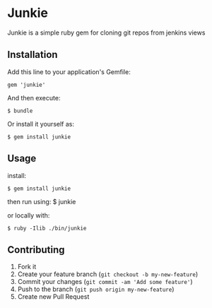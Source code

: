 # Junkie

Junkie is a simple ruby gem for cloning git repos from jenkins views

## Installation

Add this line to your application's Gemfile:

    gem 'junkie'

And then execute:

    $ bundle

Or install it yourself as:

    $ gem install junkie

## Usage
install:

    $ gem install junkie

then run using:
    $ junkie

or locally with:

    $ ruby -Ilib ./bin/junkie

## Contributing

1. Fork it
2. Create your feature branch (`git checkout -b my-new-feature`)
3. Commit your changes (`git commit -am 'Add some feature'`)
4. Push to the branch (`git push origin my-new-feature`)
5. Create new Pull Request
